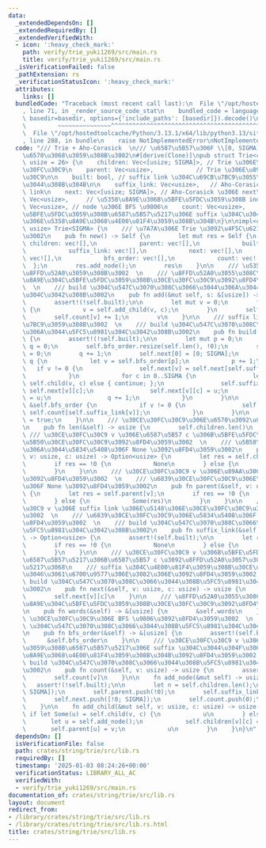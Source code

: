 ```yaml
---
data:
  _extendedDependsOn: []
  _extendedRequiredBy: []
  _extendedVerifiedWith:
  - icon: ':heavy_check_mark:'
    path: verify/trie_yuki1269/src/main.rs
    title: verify/trie_yuki1269/src/main.rs
  _isVerificationFailed: false
  _pathExtension: rs
  _verificationStatusIcon: ':heavy_check_mark:'
  attributes:
    links: []
  bundledCode: "Traceback (most recent call last):\n  File \"/opt/hostedtoolcache/Python/3.13.1/x64/lib/python3.13/site-packages/onlinejudge_verify/documentation/build.py\"\
    , line 71, in _render_source_code_stat\n    bundled_code = language.bundle(stat.path,\
    \ basedir=basedir, options={'include_paths': [basedir]}).decode()\n          \
    \         ~~~~~~~~~~~~~~~^^^^^^^^^^^^^^^^^^^^^^^^^^^^^^^^^^^^^^^^^^^^^^^^^^^^^^^^^^^^^^^^^^\n\
    \  File \"/opt/hostedtoolcache/Python/3.13.1/x64/lib/python3.13/site-packages/onlinejudge_verify/languages/rust.py\"\
    , line 288, in bundle\n    raise NotImplementedError\nNotImplementedError\n"
  code: "/// Trie + Aho-Corasick  \n/// \u6587\u5B57\u306F \\[0, SIGMA) \u306E\u6574\
    \u6570\u3068\u3059\u308B\u3002\n#[derive(Clone)]\npub struct Trie<const SIGMA:\
    \ usize = 26> {\n    children: Vec<[usize; SIGMA]>, // Trie \u306E\u5B50\u30CE\
    \u30FC\u30C9\n    parent: Vec<usize>,            // Trie \u306E\u89AA\u30CE\u30FC\
    \u30C9\n\n    built: bool, // suffix link \u304C\u69CB\u7BC9\u3055\u308C\u3066\
    \u3044\u308B\u304B\n\n    suffix_link: Vec<usize>,   // Aho-Corasick \u306E suffix\
    \ link\n    next: Vec<[usize; SIGMA]>, // Aho-Corasick \u306E next\n\n    words:\
    \ Vec<usize>,     // \u5358\u8A9E\u306B\u5BFE\u5FDC\u3059\u308B index\n    bfs_order:\
    \ Vec<usize>, // node \u306E BFS \u9806\n    count: Vec<usize>,     // node \u306B\
    \u5BFE\u5FDC\u3059\u308B\u6587\u5B57\u5217\u306E suffix \u304C\u3044\u304F\u3064\
    \u306E\u5358\u8A9E\u3068\u4E00\u81F4\u3059\u308B\u304B\n}\n\nimpl<const SIGMA:\
    \ usize> Trie<SIGMA> {\n    /// \u7A7A\u306E Trie \u3092\u4F5C\u6210\u3059\u308B\
    \u3002\n    pub fn new() -> Self {\n        let mut res = Self {\n           \
    \ children: vec![],\n            parent: vec![],\n            built: false,\n\
    \            suffix_link: vec![],\n            next: vec![],\n            words:\
    \ vec![],\n            bfs_order: vec![],\n            count: vec![],\n      \
    \  };\n        res.add_node();\n        res\n    }\n\n    /// \u5358\u8A9E s \u3092\
    \u8FFD\u52A0\u3059\u308B\u3002  \n    /// \u8FFD\u52A0\u3055\u308C\u305F\u5358\
    \u8A9E\u304C\u5BFE\u5FDC\u3059\u308B\u30CE\u30FC\u30C9\u3092\u8FD4\u3059\u3002\
    \  \n    /// build \u304C\u547C\u3070\u308C\u3066\u3044\u306A\u3044\u5FC5\u8981\
    \u304C\u3042\u308B\u3002\n    pub fn add(&mut self, s: &[usize]) -> usize {\n\
    \        assert!(!self.built);\n\n        let mut v = 0;\n        for &c in s\
    \ {\n            v = self.add_child(v, c);\n        }\n        self.words.push(v);\n\
    \        self.count[v] += 1;\n        v\n    }\n\n    /// suffix link \u3092\u69CB\
    \u7BC9\u3059\u308B\u3002  \n    /// build \u304C\u547C\u3070\u308C\u3066\u3044\
    \u306A\u3044\u5FC5\u8981\u304C\u3042\u308B\u3002\n    pub fn build(&mut self)\
    \ {\n        assert!(!self.built);\n\n        let mut p = 0;\n        let mut\
    \ q = 0;\n        self.bfs_order.resize(self.len(), !0);\n        self.bfs_order[q]\
    \ = 0;\n        q += 1;\n        self.next[0] = [0; SIGMA];\n        while p <\
    \ q {\n            let v = self.bfs_order[p];\n            p += 1;\n         \
    \   if v != 0 {\n                self.next[v] = self.next[self.suffix_link[v]];\n\
    \            }\n            for c in 0..SIGMA {\n                let Some(u) =\
    \ self.child(v, c) else { continue; };\n                self.suffix_link[u] =\
    \ self.next[v][c];\n                self.next[v][c] = u;\n                self.bfs_order[q]\
    \ = u;\n                q += 1;\n            }\n        }\n\n        for &v in\
    \ &self.bfs_order {\n            if v != 0 {\n                self.count[v] +=\
    \ self.count[self.suffix_link[v]];\n            }\n        }\n\n        self.built\
    \ = true;\n    }\n\n    /// \u30CE\u30FC\u30C9\u306E\u6570\u3092\u8FD4\u3059\u3002\
    \n    pub fn len(&self) -> usize {\n        self.children.len()\n    }\n\n   \
    \ /// \u30CE\u30FC\u30C9 v \u306E\u6587\u5B57 c \u306B\u5BFE\u5FDC\u3059\u308B\
    \u5B50\u30CE\u30FC\u30C9\u3092\u8FD4\u3059\u3002  \n    /// \u5B58\u5728\u3057\
    \u306A\u3044\u5834\u5408\u306F None \u3092\u8FD4\u3059\u3002\n    pub fn child(&self,\
    \ v: usize, c: usize) -> Option<usize> {\n        let res = self.children[v][c];\n\
    \        if res == !0 {\n            None\n        } else {\n            Some(res)\n\
    \        }\n    }\n\n    /// \u30CE\u30FC\u30C9 v \u306E\u89AA\u30CE\u30FC\u30C9\
    \u3092\u8FD4\u3059\u3002  \n    /// \u6839\u30CE\u30FC\u30C9\u306E\u5834\u5408\
    \u306F None \u3092\u8FD4\u3059\u3002\n    pub fn parent(&self, v: usize) -> Option<usize>\
    \ {\n        let res = self.parent[v];\n        if res == !0 {\n            None\n\
    \        } else {\n            Some(res)\n        }\n    }\n\n    /// \u30CE\u30FC\
    \u30C9 v \u306E suffix link \u306E\u5148\u306E\u30CE\u30FC\u30C9\u3092\u8FD4\u3059\
    \u3002  \n    /// \u6839\u30CE\u30FC\u30C9\u306E\u5834\u5408\u306F None \u3092\
    \u8FD4\u3059\u3002  \n    /// build \u304C\u547C\u3070\u308C\u3066\u3044\u308B\
    \u5FC5\u8981\u304C\u3042\u308B\u3002\n    pub fn suffix_link(&self, v: usize)\
    \ -> Option<usize> {\n        assert!(self.built);\n\n        let res = self.suffix_link[v];\n\
    \        if res == !0 {\n            None\n        } else {\n            Some(res)\n\
    \        }\n    }\n\n    /// \u30CE\u30FC\u30C9 v \u306B\u5BFE\u5FDC\u3059\u308B\
    \u6587\u5B57\u5217\u306B\u6587\u5B57 c \u3092\u8FFD\u52A0\u3057\u305F\u6587\u5B57\
    \u5217\u3068\n    /// suffix \u304C\u4E00\u81F4\u3059\u308B\u30CE\u30FC\u30C9\u306E\
    \u3046\u3061\u6700\u9577\u306E\u3082\u306E\u3092\u8FD4\u3059\u3002  \n    ///\
    \ build \u304C\u547C\u3070\u308C\u3066\u3044\u308B\u5FC5\u8981\u304C\u3042\u308B\
    \u3002\n    pub fn next(&self, v: usize, c: usize) -> usize {\n        assert!(self.built);\n\
    \        self.next[v][c]\n    }\n\n    /// \u8FFD\u52A0\u3055\u308C\u305F\u5358\
    \u8A9E\u304C\u5BFE\u5FDC\u3059\u308B\u30CE\u30FC\u30C9\u3092\u8FD4\u3059\u3002\
    \n    pub fn words(&self) -> &[usize] {\n        &self.words\n    }\n\n    ///\
    \ \u30CE\u30FC\u30C9\u306E BFS \u9806\u3092\u8FD4\u3059\u3002  \n    /// build\
    \ \u304C\u547C\u3070\u308C\u3066\u3044\u308B\u5FC5\u8981\u304C\u3042\u308B\u3002\
    \n    pub fn bfs_order(&self) -> &[usize] {\n        assert!(self.built);\n  \
    \      &self.bfs_order\n    }\n\n    /// \u30CE\u30FC\u30C9 v \u306B\u5BFE\u5FDC\
    \u3059\u308B\u6587\u5B57\u5217\u306E suffix \u304C\u3044\u304F\u3064\u306E\u5358\
    \u8A9E\u3068\u4E00\u81F4\u3059\u308B\u304B\u3092\u8FD4\u3059\u3002  \n    ///\
    \ build \u304C\u547C\u3070\u308C\u3066\u3044\u308B\u5FC5\u8981\u304C\u3042\u308B\
    \u3002\n    pub fn count(&self, v: usize) -> usize {\n        assert!(self.built);\n\
    \        self.count[v]\n    }\n\n    fn add_node(&mut self) -> usize {\n     \
    \   assert!(!self.built);\n\n        let n = self.children.len();\n        self.children.push([!0;\
    \ SIGMA]);\n        self.parent.push(!0);\n        self.suffix_link.push(!0);\n\
    \        self.next.push([!0; SIGMA]);\n        self.count.push(0);\n        n\n\
    \    }\n\n    fn add_child(&mut self, v: usize, c: usize) -> usize {\n       \
    \ if let Some(u) = self.child(v, c) {\n            u\n        } else {\n     \
    \       let u = self.add_node();\n            self.children[v][c] = u;\n     \
    \       self.parent[u] = v;\n            u\n        }\n    }\n}\n"
  dependsOn: []
  isVerificationFile: false
  path: crates/string/trie/src/lib.rs
  requiredBy: []
  timestamp: '2025-01-03 08:24:26+00:00'
  verificationStatus: LIBRARY_ALL_AC
  verifiedWith:
  - verify/trie_yuki1269/src/main.rs
documentation_of: crates/string/trie/src/lib.rs
layout: document
redirect_from:
- /library/crates/string/trie/src/lib.rs
- /library/crates/string/trie/src/lib.rs.html
title: crates/string/trie/src/lib.rs
---
```

